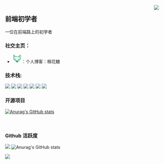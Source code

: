 <img align="right" src="https://count.getloli.com/get/@:Minori-ty?theme=rule34">

## 前端初学者

一位在前端路上的初学者

### **社交主页：**




-   <a href="https://mianhuatang.vip/"><code><img height="30" width="30" src="./images/favicon.png"></code></a>：个人博客：棉花糖

### **技术栈:**

<a href="https://v3.cn.vuejs.org"><code><img height="20" src="./images/vue.png"></code></a>
<a href="https://webpack.js.org/"><code><img height="20" src="./images/webpack.svg"></code></a>
<a href="https://cn.vitejs.dev"><code><img height="20" src="./images/vite.png"></code></a>
<a href="https://sass-lang.com"><code><img height="20" src="./images/sass2.png"></code></a>
<a href="https://tailwindcss.com"><code><img height="20" src="./images/tailwindcss.png"></code></a>
<a href="https://go.dev/"><code><img height="20" src="./images/golang.png"></code></a>
<a href="https://www.docker.com"><code><img height="20" src="./images/docker.png"></code></a>

### 开源项目

[![Anurag's GitHub stats](https://github-readme-stats.vercel.app/api?username=lanxuan-zzz)](https://github.com/anuraghazra/github-readme-stats)
<br><br><br>

### Github 活跃度

[![](https://activity-graph.herokuapp.com/graph?username=lanxuan-zzz&theme=dracula)](https://github.com/ashutosh00710/github-readme-activity-graph)
![Anurag's GitHub stats](https://github-readme-stats.vercel.app/api?username=lanxuan-zzz&theme=dark&show_icons=true)


![](https://github-readme-stats.vercel.app/api/top-langs/?username=Minori-ty&layout=compact&langs_count=6)
